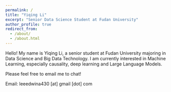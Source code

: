 ```yaml
---
permalink: /
title: "Yiqing Li"
excerpt: "Senior Data Science Student at Fudan University"
author_profile: true
redirect_from: 
  - /about/
  - /about.html
---
```


Hello! My name is Yiqing Li, a senior student at Fudan University majoring in Data Science and Big Data Technology. I am currently interested in Machine Learning, especially causality, deep learning and Large Language Models.

Please feel free to email me to chat!

Email: leeedwina430 [at] gmail [dot] com
